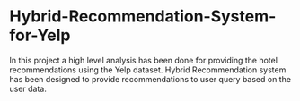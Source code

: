 # Hybrid-Recommendation-System-for-Yelp

In this project a high level analysis has been done for providing the hotel recommendations using the Yelp dataset. Hybrid Recommendation system has been designed to provide recommendations to user query based on the user data. 
